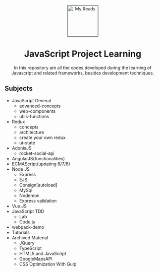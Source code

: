 <p align="center"><a href="" target="_blank" rel="noopener noreferrer"><img width="100" src="https://upload.wikimedia.org/wikipedia/commons/thumb/9/99/Unofficial_JavaScript_logo_2.svg/1200px-Unofficial_JavaScript_logo_2.svg.png" alt="My Reads"></a></p>

<h1 align="center">JavaScript Project Learning</h1>

<p align="center">
In this repository are all the codes developed during the learning of Javascript and related frameworks, besides development techniques.
</p>

## Subjects

- JavaScript General
  - advanced-concepts
  - web-components
  - utils-functions
- Redux
  - concepts
  - architecture
  - create your own redux
  - ui-state
- AdonisJS
  - rocket-social-api
- AngularJS(functionalities)
- ECMAScript(updating 6/7/8)
- Node JS
  - Express
  - EJS
  - Consign[autoload]
  - MySql
  - Nodemon
  - Express validation
- Vue JS
- JavaScript TDD
  - Lab
  - Code.js
- webpack-demo
- Tutorials
- Archived Material
  - JQuery
  - TypeScript
  - HTML5 and JavaScript
  - GoogleMapsAPI
  - CSS Optimization With Gulp
